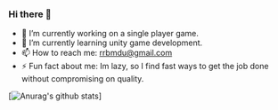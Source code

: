 ### Hi there 👋

<!--
**noobmasterbala/noobmasterbala** is a ✨ _special_ ✨ repository because its `README.md` (this file) appears on your GitHub profile.

Here are some ideas to get you started:
-->
- 🔭 I’m currently working on a single player game.
- 🌱 I’m currently learning unity game development.
- 📫 How to reach me: rrbmdu@gmail.com
- ⚡ Fun fact about me: Im lazy, so I find fast ways to get the job done without compromising on quality.

[![Anurag's github stats](https://github-readme-stats.vercel.app/api?username=noobmasterbala&count_private=true&show_icons=true&include_all_commits=true&theme=tokyonight)]

